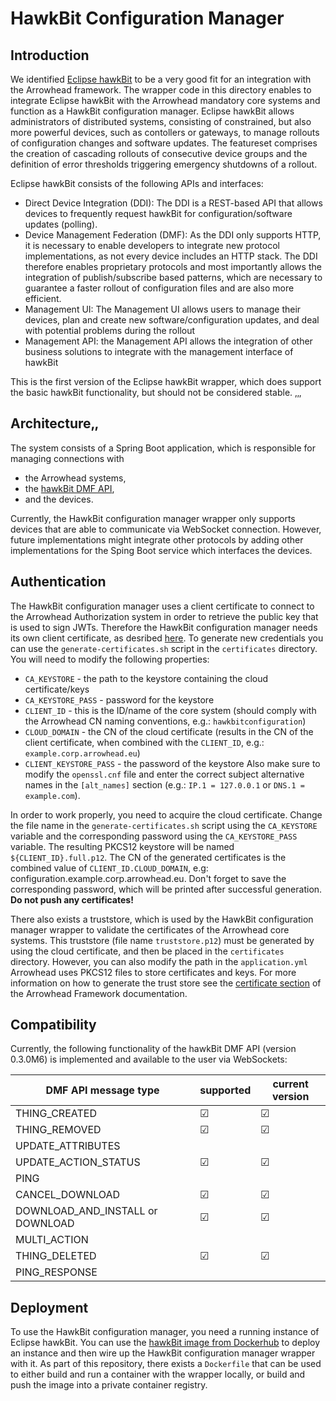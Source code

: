 # HawkBit Configuration Manager
## Introduction
We identified [Eclipse hawkBit](https://www.eclipse.org/hawkbit/) to be a very good fit for an integration with the Arrowhead framework.
The wrapper code in this directory enables to integrate Eclipse hawkBit with the Arrowhead mandatory core systems and function as a HawkBit configuration manager.
Eclipse hawkBit allows administrators of distributed systems, consisting of constrained, but also more powerful devices, such as contollers or gateways, to manage rollouts of configuration changes and software updates.
The featureset comprises the creation of cascading rollouts of consecutive device groups and the definition of error thresholds triggering emergency shutdowns of a rollout.

Eclipse hawkBit consists of the following APIs and interfaces:
- Direct Device Integration (DDI): The DDI is a REST-based API that allows devices to frequently request hawkBit for configuration/software updates (polling).
- Device Management Federation (DMF): As the DDI only supports HTTP, it is necessary to enable developers to integrate new protocol implementations, as not every device includes an HTTP stack. The DDI therefore enables proprietary protocols and most importantly allows the integration of publish/subscribe based patterns, which are necessary to guarantee a faster rollout of configuration files and are also more efficient.
- Management UI: The Management UI allows users to manage their devices, plan and create new software/configuration updates, and deal with potential problems during the rollout
- Management API: the Management API allows the integration of other business solutions to integrate with the management interface of hawkBit

This is the first version of the Eclipse hawkBit wrapper, which does support the basic hawkBit functionality, but should not be considered stable.
‚‚‚
## Architecture‚‚
The system consists of a Spring Boot application, which is responsible for managing connections with 
- the Arrowhead systems,
- the [hawkBit DMF API](https://www.eclipse.org/hawkbit/apis/dmf_api/),
- and the devices.

Currently, the HawkBit configuration manager wrapper only supports devices that are able to communicate via WebSocket connection.
However, future implementations might integrate other protocols by adding other implementations for the Sping Boot service which interfaces the devices.

## Authentication
The HawkBit configuration manager uses a client certificate to connect to the Arrowhead Authorization system in order to retrieve the public key that is used to sign JWTs.
Therefore the HawkBit configuration manager needs its own client certificate, as desribed [here](https://github.com/eclipse-arrowhead/core-java-spring#certificates).
To generate new credentials you can use the `generate-certificates.sh` script in the `certificates` directory.
You will need to modify the following properties:
- `CA_KEYSTORE` - the path to the keystore containing the cloud certificate/keys
- `CA_KEYSTORE_PASS` - password for the keystore
- `CLIENT_ID` - this is the ID/name of the core system (should comply with the Arrowhead CN naming conventions, e.g.: `hawkbitconfiguration`)
- `CLOUD_DOMAIN` - the CN of the cloud certificate (results in the CN of the client certificate, when combined with the `CLIENT_ID`, e.g.: `example.corp.arrowhead.eu`)
- `CLIENT_KEYSTORE_PASS` - the password of the keystore
Also make sure to modify the `openssl.cnf` file and enter the correct subject alternative names in the `[alt_names]` section (e.g.: `IP.1 = 127.0.0.1` or `DNS.1 = example.com`).

In order to work properly, you need to acquire the cloud certificate.
Change the file name in the `generate-certificates.sh` script using the `CA_KEYSTORE` variable and the corresponding password using the `CA_KEYSTORE_PASS` variable.
The resulting PKCS12 keystore will be named `${CLIENT_ID}.full.p12`.
The CN of the generated certificates is the combined value of `CLIENT_ID.CLOUD_DOMAIN`, e.g: configuration.example.corp.arrowhead.eu.
Don't forget to save the corresponding password, which will be printed after successful generation.
**Do not push any certificates!**

There also exists a truststore, which is used by the HawkBit configuration manager wrapper to validate the certificates of the Arrowhead core systems.
This truststore (file name `truststore.p12`) must be generated by using the cloud certificate, and then be placed in the `certificates` directory.
However, you can also modify the path in the `application.yml`
Arrowhead uses PKCS12 files to store certificates and keys.
For more information on how to generate the trust store see the [certificate section](https://github.com/arrowhead-f/core-java-spring#certificates) of the Arrowhead Framework documentation.

## Compatibility
Currently, the following functionality of the hawkBit DMF API (version 0.3.0M6) is implemented and available to the user via WebSockets:

| DMF API message type              | supported     | current version |
| --------------------------------- | ------------- | --------------- |
| THING_CREATED                     | &#x2611;      | &#x2611;
| THING_REMOVED                     | &#x2611;      | &#x2611;
| UPDATE_ATTRIBUTES                 |               |
| UPDATE_ACTION_STATUS              | &#x2611;      | &#x2611;
| PING                              |               |
| CANCEL_DOWNLOAD                   | &#x2611;      | &#x2611;
| DOWNLOAD_AND_INSTALL or DOWNLOAD  | &#x2611;      | &#x2611;
| MULTI_ACTION                      |               |
| THING_DELETED                     | &#x2611;      | &#x2611;
| PING_RESPONSE                     |               |

## Deployment
To use the HawkBit configuration manager, you need a running instance of Eclipse hawkBit.
You can use the [hawkBit image from Dockerhub](https://hub.docker.com/r/hawkbit/hawkbit-update-server) to deploy an instance and then wire up the HawkBit configuration manager wrapper with it.
As part of this repository, there exists a `Dockerfile` that can be used to either build and run a container with the wrapper locally, or build and push the image into a private container registry.